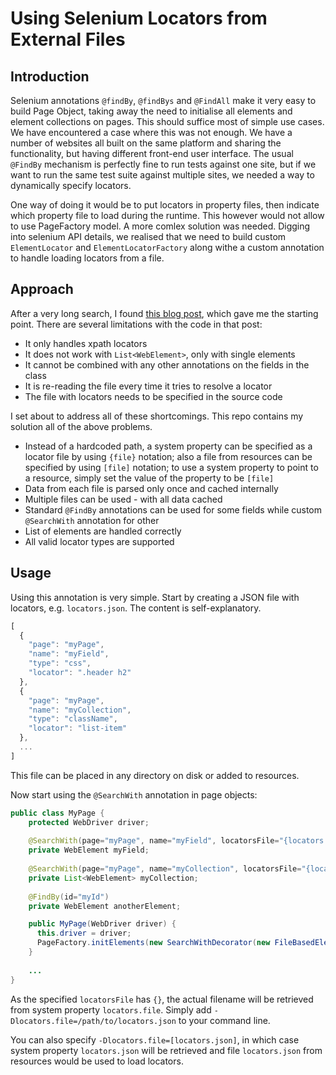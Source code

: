 Using Selenium Locators from External Files
=

Introduction
-
Selenium annotations `@findBy`, `@findBys` and `@FindAll` make it very easy to
build Page Object, taking away the need to initialise all elements and element
collections on pages. This should suffice most of simple use cases. We have
encountered a case where this was not enough.  We have a number of websites
all built on the same platform and sharing the functionality, but having
different front-end user interface. The usual `@FindBy` mechanism is
perfectly fine to run tests against one site, but if we want to run the same
test suite against multiple sites, we needed a way to dynamically specify
locators.

One way of doing it would be to put locators in property files, then indicate
which property file to load during the runtime. This however would not allow
to use PageFactory model. A more comlex solution was needed.  Digging into
selenium API details, we realised that we need to build custom
`ElementLocator` and `ElementLocatorFactory` along withe a custom annotation
to handle loading locators from a file.

Approach
-

After a very long search, I found
[this blog post](https://rationaleemotions.wordpress.com/2016/06/27/pagefactory-page-objects-and-locators-from-an-external-file/),
which gave me the starting point. There are several limitations with the code
in that post:

* It only handles xpath locators
* It does not work with `List<WebElement>`, only with single elements
* It cannot be combined with any other annotations on the fields in the class
* It is re-reading the file every time it tries to resolve a locator
* The file with locators needs to be specified in the source code

I set about to address all of these shortcomings. This repo contains my
solution all of the above problems.

* Instead of a hardcoded path, a system property can be specified as a
locator file by using `{file}` notation; also a file from resources can be
specified by using `[file]` notation; to use a system property to point to
a resource, simply set the value of the property to be `[file]`
* Data from each file is parsed only once and cached internally
* Multiple files can be used - with all data cached
* Standard `@FindBy` annotations can be used for some fields while
custom `@SearchWith` annotation for other
* List of elements are handled correctly
* All valid locator types are supported

Usage
-

Using this annotation is very simple. Start by creating a JSON file with
locators, e.g. `locators.json`. The content is self-explanatory.

```javascript
[
  {
    "page": "myPage",
    "name": "myField",
    "type": "css",
    "locator": ".header h2"
  },
  {
    "page": "myPage",
    "name": "myCollection",
    "type": "className",
    "locator": "list-item"
  },
  ...
]
```

This file can be placed in any directory on disk or added to resources.

Now start using the `@SearchWith` annotation in page objects:

```java
public class MyPage {
    protected WebDriver driver;
    
    @SearchWith(page="myPage", name="myField", locatorsFile="{locators.file}"
    private WebElement myField;
    
    @SearchWith(page="myPage", name="myCollection", locatorsFile="{locators.file}"
    private List<WebElement> myCollection;
    
    @FindBy(id="myId")
    private WebElement anotherElement;

    public MyPage(WebDriver driver) {
      this.driver = driver;
      PageFactory.initElements(new SearchWithDecorator(new FileBasedElementLocatorFactory(driver)), this);
    }
    
    ...
}
```

As the specified `locatorsFile` has `{}`, the actual filename will be
retrieved from system property `locators.file`.  Simply add
`-Dlocators.file=/path/to/locators.json` to your command line.

You can also specify `-Dlocators.file=[locators.json]`, in which case
system property `locators.json` will be retrieved and file `locators.json`
from resources would be used to load locators.
